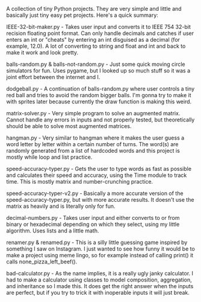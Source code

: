 A collection of tiny Python projects. They are very simple and little and basically just tiny easy pet projects. Here's a quick summary:

IEEE-32-bit-maker.py - Takes user input and converts it to IEEE 754 32-bit recision floating point format. Can only handle decimals and catches if user enters an int or "cheats" by entering an int disguised as a decimal (for example, 12.0). A lot of converting to string and float and int and back to make it work and look pretty.

balls-random.py & balls-not-random.py - Just some quick moving circle simulators for fun. Uses pygame, but I looked up so much stuff so it was a joint effort between the internet and I.

dodgeball.py - A continuation of balls-random.py where user controls a tiny red ball and tries to avoid the random bigger balls. I'm gonna try to make it with sprites later because currently the draw function is making this weird.

matrix-solver.py - Very simple program to solve an augmented matrix. Cannot handle any errors in inputs and not properly tested, but theoretically should be able to solve most augmented matrices.

hangman.py - Very similar to hangman where it makes the user guess a word letter by letter within a certain number of turns. The word(s) are randomly generated from a list of hardcoded words and this project is mostly while loop and list practice.

speed-accuracy-typer.py - Gets the user to type words as fast as possible and calculates their speed and accuracy, using the Time module to track time. This is mostly matrix and number-crunching practice.

speed-accuracy-typer-v2.py - Basically a more accurate version of the speed-accuracy-typer.py, but with more accurate results. It doesn't use the matrix as heavily and is literally only for fun.

decimal-numbers.py - Takes user input and either converts to or from binary or hexadecimal depending on which they select, using my little algorithm. Uses lists and a little math.

renamer.py & renamed.py - This is a silly little guessing game inspired by something I saw on Instagram. I just wanted to see how funny it would be to make a project using meme lingo, so for example instead of calling print() it calls none_pizza_left_beef().

bad-calculator.py - As the name implies, it is a really ugly janky calculator. I had to make a calculator using classes to model composition, aggregation, and inheritance so I made this. It does get the right answer when the inputs are perfect, but if you try to trick it with inoperable inputs it will just break.